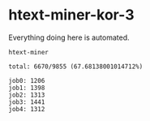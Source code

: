 # htext-miner-kor-3

Everything doing here is automated.

```
htext-miner

total: 6670/9855 (67.68138001014712%)

job0: 1206
job1: 1398
job2: 1313
job3: 1441
job4: 1312
```